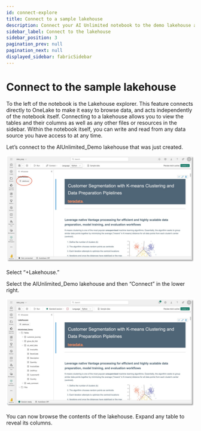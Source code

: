 ```yaml
---
id: connect-explore
title: Connect to a sample lakehouse
description: Connect your AI Unlimited notebook to the demo lakehouse and explore.
sidebar_label: Connect to the lakehouse
sidebar_position: 3
pagination_prev: null
pagination_next: null
displayed_sidebar: fabricSidebar
---
```


# Connect to the sample lakehouse

To the left of the notebook is the Lakehouse explorer. This feature connects directly to OneLake to make it easy to browse data, and acts independently of the notebook itself. Connecting to a lakehouse allows you to view the tables and their columns as well as any other files or resources in the sidebar. Within the notebook itself, you can write and read from any data source you have access to at any time. 

Let’s connect to the AIUnlimited_Demo lakehouse that was just created.

![ImgConnectLakehouse](./connect-lakehouse.svg)

Select  “+Lakehouse.”

Select the AIUnlimited_Demo lakehouse and then “Connect” in the lower right.

![ImgBrowseLakehouse](./browse-lakehouse.svg)

You can now browse the contents of the lakehouse. Expand any table to reveal its columns.
